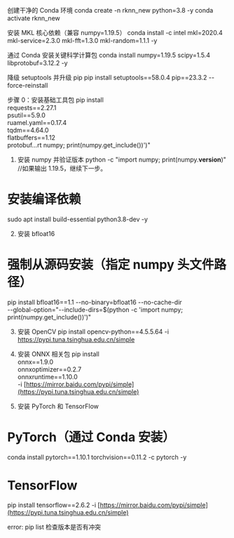 创建干净的 Conda 环境
conda create -n rknn_new python=3.8 -y
conda activate rknn_new

安装 MKL 核心依赖（兼容 numpy=1.19.5）
conda install -c intel mkl=2020.4 mkl-service=2.3.0 mkl-fft=1.3.0 mkl-random=1.1.1 -y

通过 Conda 安装关键科学计算包
conda install numpy=1.19.5 scipy=1.5.4 libprotobuf=3.12.2 -y

降级 setuptools 并升级 pip
pip install setuptools==58.0.4 pip==23.3.2 --force-reinstall


步骤 0：安装基础工具包
pip install \
  requests==2.27.1 \
  psutil==5.9.0 \
  ruamel.yaml==0.17.4 \
  tqdm==4.64.0 \
  flatbuffers==1.12 \
  protobuf…rt numpy; print(numpy.get_include())')"

1. 安装 numpy 并验证版本
python -c "import numpy; print(numpy.__version__)"
//如果输出 1.19.5，继续下一步。
# 安装编译依赖
sudo apt install build-essential python3.8-dev -y

2. 安装 bfloat16
# 强制从源码安装（指定 numpy 头文件路径）
pip install bfloat16==1.1 --no-binary=bfloat16 --no-cache-dir \
  --global-option="--include-dirs=$(python -c 'import numpy; print(numpy.get_include())')"

3. 安装 OpenCV
pip install opencv-python==4.5.5.64 -i https://pypi.tuna.tsinghua.edu.cn/simple

5. 安装 ONNX 相关包
  pip install \
  onnx==1.9.0 \
  onnxoptimizer==0.2.7 \
  onnxruntime==1.10.0 \
  -i [https://mirror.baidu.com/pypi/simple](https://pypi.tuna.tsinghua.edu.cn/simple) 
6. 安装 PyTorch 和 TensorFlow
  # PyTorch（通过 Conda 安装）
conda install pytorch==1.10.1 torchvision==0.11.2 -c pytorch -y
# TensorFlow
pip install tensorflow==2.6.2 -i [https://mirror.baidu.com/pypi/simple](https://pypi.tuna.tsinghua.edu.cn/simple)

error:
pip list 检查版本是否有冲突
